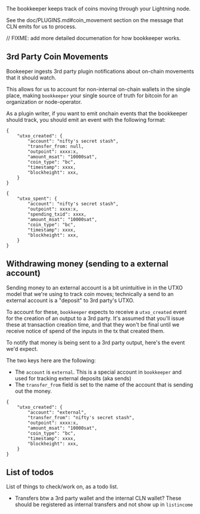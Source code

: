 The bookkeeper keeps track of coins moving through your Lightning node.

See the doc/PLUGINS.md#coin_movement section on the message that CLN emits for us to process.

// FIXME: add more detailed documenation for how bookkeeper works.


## 3rd Party Coin Movements
Bookeeper ingests 3rd party plugin notifications about on-chain movements that it should watch.

This allows for us to account for non-internal on-chain wallets in the single place, making `bookkeeper` your single source of truth for bitcoin for an organization or node-operator.

As a plugin writer, if you want to emit onchain events that the bookkeeper should track, you should emit an event with the following format:

```
{
	"utxo_created": {
		"account": "nifty's secret stash",
		"transfer_from: null,
		"outpoint": xxxx:x,
		"amount_msat": "10000sat",
		"coin_type": "bc",
		"timestamp": xxxx,
		"blockheight": xxx,
	}
}
```

```
{
	"utxo_spent": {
		"account": "nifty's secret stash",
		"outpoint": xxxx:x,
		"spending_txid": xxxx,
		"amount_msat": "10000sat",
		"coin_type": "bc",
		"timestamp": xxxx,
		"blockheight": xxx,
	}
}
```


## Withdrawing money (sending to a external account)

Sending money to an external account is a bit unintuitive in in the UTXO model that we're using to track coin moves; technically a send to an external account is a "deposit" to 3rd party's UTXO.

To account for these, `bookkeeper` expects to receive a `utxo_created` event for the creation of an output to a 3rd party. It's assumed that you'll issue these at transaction creation time, and that they won't be final until we receive notice of spend of the inputs in the tx that created them.

To notify that money is being sent to a 3rd party output, here's the event we'd expect.

The two keys here are the following:

- The `account` is `external`. This is a special account in `bookkeeper` and used for tracking external deposits (aka sends)
- The `transfer_from` field is set to the name of the account that is sending out the money.


```
{
	"utxo_created": {
		"account": "external",
		"transfer_from": "nifty's secret stash",
		"outpoint": xxxx:x,
		"amount_msat": "10000sat",
		"coin_type": "bc",
		"timestamp": xxxx,
		"blockheight": xxx,
	}
}
```


## List of todos

List of things to check/work on, as a todo list.

- Transfers btw a 3rd party wallet and the internal CLN wallet? These should be registered as internal transfers and not show up in `listincome`

